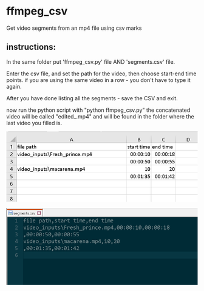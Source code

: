 # ffmpeg_csv
Get video segments from an mp4 file using csv marks

## instructions:
In the same folder
put 'ffmpeg_csv.py' file AND 'segments.csv' file.

Enter the csv file, and set the path for the video, then choose start-end time points.
if you are using the same video in a row - you don't have to type it again.

After you have done listing all the segments - save the CSV and exit.

now run the python script with "python ffmpeg_csv.py"
the concatenated video will be called "edited_<LAST VIDEO SEGMENT NAME>.mp4" and will be found in the folder where the last video you filled is.
  
![This is how the CSV file should look like when opened in Excel:](https://raw.githubusercontent.com/omer-re/ffmpeg_csv/main/readme_images/csv%20on%20excel.png)
  
![This is how the CSV file should look like when opened in Notepad:](https://raw.githubusercontent.com/omer-re/ffmpeg_csv/main/readme_images/csv%20on%20notepad.png)
